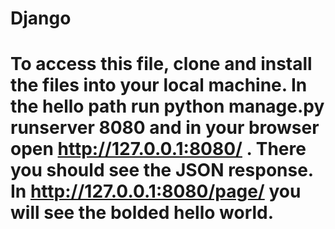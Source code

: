 # Django
# To access this file, clone and install the files into your local machine. In the hello path run python manage.py runserver 8080 and in your browser open http://127.0.0.1:8080/ . There you should see the JSON response. In http://127.0.0.1:8080/page/ you will see the bolded hello world.
